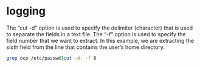 # logging


The “cut -d” option is used to specify the delimiter (character) that is used to separate the fields in a text file. The “-f” option is used to specify the field number that we want to extract. In this example, we are extracting the sixth field from the line that contains the user’s home directory.
```bash
grep ocp /etc/passwd|cut -d: -f 6
```